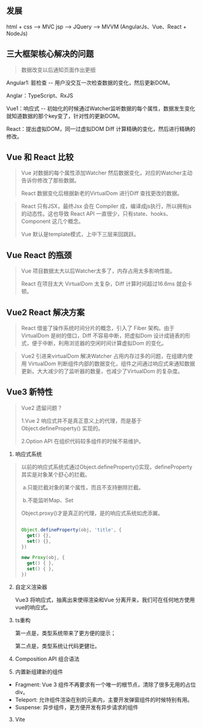 ## 发展

html + css --> MVC jsp --> JQuery --> MVVM (AngularJs、Vue、React + NodeJs)



## 三大框架核心解决的问题

> 数据改变以后通知页面作出更细

Angular1: 脏检查 -- 用户没交互一次检查数据的变化，然后更新DOM。

Anglar：TypeScript、RxJS

Vue1：响应式 -- 初始化的时候通过Watcher监听数据的每个属性，数据发生变化就知道数据的那个key变了，针对性的更新DOM。

React：提出虚拟DOM，同一过虚拟DOM Diff 计算精确的变化，然后进行精确的修改。

## Vue 和 React 比较

> Vue 对数据的每个属性添加Watcher 然后数据变化，对应的Watcher主动告诉你修改了那些数据。
>
> React 数据变化后根据新老的VirtualDom 进行Diff 查找更改的数据。



>React 只有JSX，最终Jsx 会在 Compiler 成，编译成js执行，所以拥有js 的动态性。这也导致 React API 一直很少，只有state、hooks、Component 这几个概念。	
>
>Vue 默认是template模式，上中下三层来回跳跃。

## Vue React 的瓶颈

> Vue 项目数据太大以后Watcher太多了，内存占用太多影响性能。
>
> React 在项目太大 VirtualDom 太复杂，Diff 计算时间超过16.6ms 就会卡顿。

## Vue2 React 解决方案

> React 借鉴了操作系统时间分片的概念，引入了 Fiber 架构。由于VirtualDom 是树的借口，Diff 不容易中断，把虚拟Dom 设计成链表的形式，便于中断，利用浏览器的空闲时间计算虚拟Dom 的变化。

> Vue2 引进来virtualDom 解决Watcher 占用内存过多的问题，在组建内使用 VirtualDom 判断组件内部的数据变化，组件之间通过响应式来通知数据更新。大大减少的了监听器的数量，也减少了VirtualDom 的复杂度。

## Vue3 新特性

> Vue2 遗留问题？
>
> 1.Vue 2 响应式并不是真正意义上的代理，而是基于 Object.defineProperty() 实现的。
>
> 2.Option API 在组织代码较多组件的时候不易维护。



1. 响应式系统

> 以前的响应式系统式通过Object.defineProperty()实现，defineProperty 其实是对象某个舒心的拦截。
>
> ​	a.只能拦截对象的某个属性，而且不支持删除拦截。
>
> ​	b.不能监听Map、Set
>
>  Object.proxy()才是真正的代理，是的响应式系统如虎添翼。
>
> ```js
> 
> Object.defineProperty(obj, 'title', {
>   get() {},
>   set() {},
> })
> 
> new Proxy(obj, {
>   get() { },
>   set() { },
> })
> ```



2. 自定义渲染器

   Vue3 将响应式，抽离出来使得渲染和Vue 分离开来，我们可在任何地方使用vue的响应式。

3. ts重构

   第一点是，类型系统带来了更方便的提示；

   第二点是，类型系统让代码更健壮。

4. Composition API 组合语法

5. 内置新组建新的组件

+ Fragment: Vue 3 组件不再要求有一个唯一的根节点，清除了很多无用的占位 div。
+ Teleport: 允许组件渲染在别的元素内，主要开发弹窗组件的时候特别有用。
+ Suspense: 异步组件，更方便开发有异步请求的组件

3. Vite